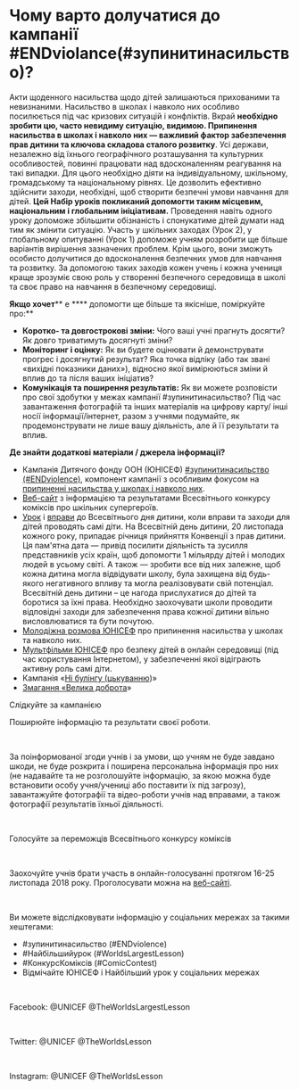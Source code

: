 # Чому варто долучатися до кампанії #ENDviolance(#зупинитинасильство)?

Акти щоденного насильства щодо дітей залишаються прихованими та невизнаними. Насильство в школах і навколо них особливо посилюється під час кризових ситуацій і конфліктів. Вкрай **необхідно зробити цю, часто невидиму ситуацію, видимою. Припинення насильства в школах і навколо них — важливий фактор забезпечення прав дитини та ключова складова сталого розвитку**. Усі держави, незалежно від їхнього географічного розташування та культурних особливостей, повинні працювати над вдосконаленням реагування на такі випадки. Для цього необхідно діяти на індивідуальному, шкільному, громадському та національному рівнях. Це дозволить ефективно здійснити заходи, необхідні, щоб створити безпечні умови навчання для дітей. **Цей Набір уроків покликаний допомогти таким місцевим, національним і глобальним ініціативам.** Проведення навіть одного уроку допоможе збільшити обізнаність і спонукатиме дітей думати над тим як змінити ситуацію. Участь у шкільних заходах (Урок 2), у глобальному опитуванні (Урок 1) допоможе учням розробити ще більше варіантів вирішення зазначених проблем. Крім цього, вони зможуть особисто долучитися до вдосконалення безпечних умов для навчання та розвитку. За допомогою таких заходів кожен учень і кожна учениця краще зрозуміє свою роль у створенні безпечного середовища в школі та своє право на навчання в безпечному середовищі.

**Якщо хочет**** е **** допомогти ще більше та якісніше, поміркуйте про:**

- **Коротко- та довгострокові зміни:** Чого ваші учні прагнуть досягти? Як довго триватимуть досягнуті зміни?
- **Моніторинг і оцінку:** Як ви будете оцінювати й демонструвати прогрес і досягнутий результат? Яка точка відліку (або так звані «вихідні показники даних»), відносно якої вимірюються зміни й вплив до та після ваших ініціатив?
- **Комунікація та поширення результатів:** Як ви можете розповісти про свої здобутки у межах кампанії #зупинитинасильство? Під час завантаження фотографій та інших матеріалів на цифрову карту/ інші носії інформації/інтернет, разом з учнями подумайте, як продемонструвати не лише вашу діяльність, але й її результати та вплив.

**Де знайти додаткові матеріали / джерела інформації?**

- Кампанія Дитячого фонду ООН (ЮНІСЕФ) [#зупинитинасильство (#ENDviolence)](https://www.unicef.org/endviolence/), компонент кампанії з особливим фокусом на [припиненні насильства у школах і навколо них](https://uni.cf/evac-stl-en).
- [Веб-сайт](https://www.unicef.org/school-superhero-comic-contest) з інформацією та результатами Всесвітнього конкурсу коміксів про шкільних супергероїв.
- [Урок](http://worldslargestlesson.globalgoals.org/world-childrens-day/) і [вправи](https://uni.cf/wcd-en) до Всесвітнього дня дитини, коли вправи та заходи для дітей проводять самі діти. На Всесвітній день дитини, 20 листопада кожного року, припадає річниця прийняття Конвенції з прав дитини. Ця пам&#39;ятна дата — привід посилити діяльність та зусилля представників усіх країн, щоб допомогти 1 мільярду дітей і молодих людей в усьому світі. А також — зробити все від них залежне, щоб кожна дитина могла відвідувати школу, була захищена від будь-якого негативного впливу та могла реалізовувати свій потенціал. Всесвітній день дитини – це нагода прислухатися до дітей та боротися за їхні права. Необхідно заохочувати школи проводити відповідні заходи для забезпечення права кожної дитини вільно висловлюватися та бути почутою.
- [Молодіжна розмова ЮНІСЕФ](https://uni.cf/yt-en) про припинення насильства у школах та навколо них.
- [Мультфільми ЮНІСЕФ](https://www.youtube.com/playlist?list=PLD2C18A5CF84556D4) про безпеку дітей в онлайн середовищі (під час користування Інтернетом), у забезпеченні якої відіграють активну роль самі діти.
- Кампанія «[Ні булінгу (цькуванню](https://www.nobully.org))»
- [Змагання «Велика доброта](https://thegreatkindnesschallenge.com)»


<div class="eoz-wrap">
<span class="eoz">Слідкуйте за кампанією</span>
<div class="eoz-text">
<p>Поширюйте інформацію та результати своєї роботи.</p>
<br/>
<p>За поінформованої згоди учнів і за умови, що учням не буде завдано шкоди, не буде розкрита і поширена персональна інформація про них (не надавайте та не розголошуйте інформацію, за якою можна буде встановити особу учня/учениці або поставити їх під загрозу), завантажуйте фотографії та відео-роботи учнів над вправами, а також фотографії результатів їхньої діяльності.</p>
<br/>
<p>Голосуйте за переможців Всесвітнього конкурсу коміксів</p>
<br/>
<p>Заохочуйте учнів брати участь в онлайн-голосуванні протягом 16-25 листопада 2018 року. Проголосувати можна на <a href="https://uni.cf/SSCC-en" target="_blank">веб-сайті</a>.</p>
<br/>
<p>Ви можете відслідковувати інформацію у соціальних мережах за такими хештегами:</p>
<ul style="text-decoration:none;">
	<li>#зупинитинасильство (#ENDviolence)</li>
	<li>#Найбільшийурок (#WorldsLargestLesson)</li>
	<li>#КонкурсКоміксів (#ComicContest)</li>
	<li>Відмічайте ЮНІСЕФ і Найбільший урок у соціальних мережах</li>
</ul>
<br/>
<p>Facebook: @UNICEF @TheWorldsLargestLesson</p>
<br/>
<p>Twitter: @UNICEF @TheWorldsLesson</p>
<br/>
<p>Instagram: @UNICEF @TheWorldsLesson</p>
</div>
</div>